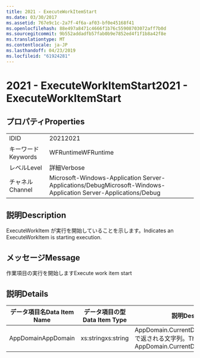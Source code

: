 ```yaml
---
title: 2021 - ExecuteWorkItemStart
ms.date: 03/30/2017
ms.assetid: 767e9c1c-2a7f-4f6a-af03-bf0e45168f41
ms.openlocfilehash: 88e497a8471c4666f1b76c55908703072aff7b0d
ms.sourcegitcommit: 9b552addadfb57fab0b9e7852ed4f1f1b8a42f8e
ms.translationtype: MT
ms.contentlocale: ja-JP
ms.lasthandoff: 04/23/2019
ms.locfileid: "61924281"
---
```

# <a name="2021---executeworkitemstart"></a><span data-ttu-id="794f2-102">2021 - ExecuteWorkItemStart</span><span class="sxs-lookup"><span data-stu-id="794f2-102">2021 - ExecuteWorkItemStart</span></span>
## <a name="properties"></a><span data-ttu-id="794f2-103">プロパティ</span><span class="sxs-lookup"><span data-stu-id="794f2-103">Properties</span></span>  
  
|||  
|-|-|  
|<span data-ttu-id="794f2-104">ID</span><span class="sxs-lookup"><span data-stu-id="794f2-104">ID</span></span>|<span data-ttu-id="794f2-105">2021</span><span class="sxs-lookup"><span data-stu-id="794f2-105">2021</span></span>|  
|<span data-ttu-id="794f2-106">キーワード</span><span class="sxs-lookup"><span data-stu-id="794f2-106">Keywords</span></span>|<span data-ttu-id="794f2-107">WFRuntime</span><span class="sxs-lookup"><span data-stu-id="794f2-107">WFRuntime</span></span>|  
|<span data-ttu-id="794f2-108">レベル</span><span class="sxs-lookup"><span data-stu-id="794f2-108">Level</span></span>|<span data-ttu-id="794f2-109">詳細</span><span class="sxs-lookup"><span data-stu-id="794f2-109">Verbose</span></span>|  
|<span data-ttu-id="794f2-110">チャネル</span><span class="sxs-lookup"><span data-stu-id="794f2-110">Channel</span></span>|<span data-ttu-id="794f2-111">Microsoft-Windows-Application Server-Applications/Debug</span><span class="sxs-lookup"><span data-stu-id="794f2-111">Microsoft-Windows-Application Server-Applications/Debug</span></span>|  
  
## <a name="description"></a><span data-ttu-id="794f2-112">説明</span><span class="sxs-lookup"><span data-stu-id="794f2-112">Description</span></span>  
 <span data-ttu-id="794f2-113">ExecuteWorkItem が実行を開始していることを示します。</span><span class="sxs-lookup"><span data-stu-id="794f2-113">Indicates an ExecuteWorkItem is starting execution.</span></span>  
  
## <a name="message"></a><span data-ttu-id="794f2-114">メッセージ</span><span class="sxs-lookup"><span data-stu-id="794f2-114">Message</span></span>  
 <span data-ttu-id="794f2-115">作業項目の実行を開始します</span><span class="sxs-lookup"><span data-stu-id="794f2-115">Execute work item start</span></span>  
  
## <a name="details"></a><span data-ttu-id="794f2-116">説明</span><span class="sxs-lookup"><span data-stu-id="794f2-116">Details</span></span>  
  
|<span data-ttu-id="794f2-117">データ項目名</span><span class="sxs-lookup"><span data-stu-id="794f2-117">Data Item Name</span></span>|<span data-ttu-id="794f2-118">データ項目の型</span><span class="sxs-lookup"><span data-stu-id="794f2-118">Data Item Type</span></span>|<span data-ttu-id="794f2-119">説明</span><span class="sxs-lookup"><span data-stu-id="794f2-119">Description</span></span>|  
|--------------------|--------------------|-----------------|  
|<span data-ttu-id="794f2-120">AppDomain</span><span class="sxs-lookup"><span data-stu-id="794f2-120">AppDomain</span></span>|<span data-ttu-id="794f2-121">xs:string</span><span class="sxs-lookup"><span data-stu-id="794f2-121">xs:string</span></span>|<span data-ttu-id="794f2-122">AppDomain.CurrentDomain.FriendlyName で返される文字列。</span><span class="sxs-lookup"><span data-stu-id="794f2-122">The string returned by AppDomain.CurrentDomain.FriendlyName.</span></span>|

